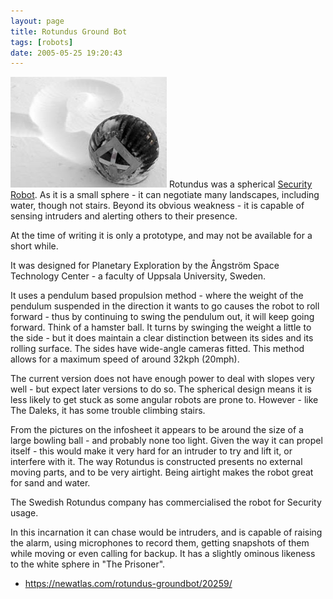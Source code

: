 ```yaml
---
layout: page
title: Rotundus Ground Bot
tags: [robots]
date: 2005-05-25 19:20:43
---
```

![](/galleries/gallery-1-common-images/168-rotundus.jpg)
Rotundus was a spherical <a href="/wiki/security_robots.html" title="Security Robots">Security Robot</a>. As it is a small sphere - it can negotiate many landscapes, including water, though not stairs. Beyond its obvious weakness - it is capable of sensing intruders and alerting others to their presence.

At the time of writing it is only a prototype, and may not be available for a short while.

It was designed for Planetary Exploration by the Ångström Space Technology Center - a faculty of Uppsala University, Sweden.

It uses a pendulum based propulsion method - where the weight of the pendulum suspended in the direction it wants to go causes the robot to roll forward - thus by continuing to swing the pendulum out, it will keep going forward. Think of a hamster ball. It turns by swinging the weight a little to the side - but it does maintain a clear distinction between its sides and its rolling surface. The sides have wide-angle cameras fitted. This method allows for a maximum speed of around 32kph (20mph).

The current version does not have enough power to deal with slopes very well - but expect later versions to do so. The spherical design means it is less likely to get stuck as some angular robots are prone to. However - like The Daleks, it has some trouble climbing stairs.

From the pictures on the infosheet it appears to be around the size of a large bowling ball - and probably none too light. Given the way it can propel itself - this would make it very hard for an intruder to try and lift it, or interfere with it. The way Rotundus is constructed presents no external moving parts, and to be very airtight. Being airtight makes the robot great for sand and water.

The Swedish Rotundus company has commercialised the robot for Security usage.

In this incarnation it can chase would be intruders, and is capable of raising the alarm, using microphones to record them, getting snapshots of them while moving or even calling for backup. It has a slightly ominous likeness to the white sphere in "The Prisoner".

* https://newatlas.com/rotundus-groundbot/20259/
